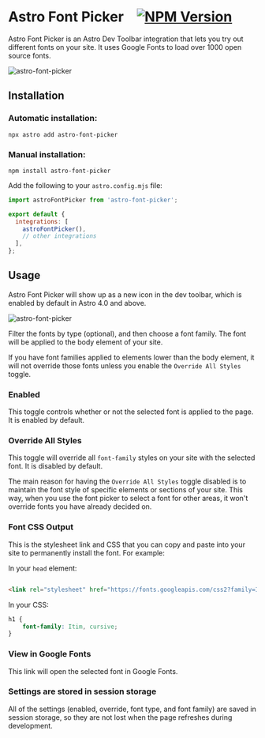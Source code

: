 # Astro Font Picker &nbsp;&nbsp;&nbsp;[![NPM Version](https://flat.badgen.net/npm/v/astro-font-picker)](https://www.npmjs.com/package/astro-font-picker)

Astro Font Picker is an Astro Dev Toolbar integration that lets you try out different fonts on your site. It uses Google Fonts to load over 1000 open source fonts.

![astro-font-picker](https://github.com/randombits-dev/astro-font-picker/assets/4440760/638c9077-1d36-4691-a483-3e9ff4e9b586)

## Installation

### Automatic installation:

```
npx astro add astro-font-picker
```

### Manual installation:

```
npm install astro-font-picker
```

Add the following to your `astro.config.mjs` file:

```js
import astroFontPicker from 'astro-font-picker';

export default {
  integrations: [
    astroFontPicker(),
    // other integrations
  ],
};
```

## Usage

Astro Font Picker will show up as a new icon in the dev toolbar, which is enabled by default in Astro 4.0 and above.

![astro-font-picker](https://github.com/randombits-dev/astro-font-picker/assets/4440760/d75bd523-b142-4548-a7fa-ca32f0d9ecce)

Filter the fonts by type (optional), and then choose a font family. The font will be applied to the body element of your site.

If you have font families applied to elements lower than the body element, it will not override those fonts unless you enable the `Override All Styles` toggle.

### Enabled

This toggle controls whether or not the selected font is applied to the page. It is enabled by default.

### Override All Styles

This toggle will override all `font-family` styles on your site with the selected font. It is disabled by default.

The main reason for having the `Override All Styles` toggle disabled is to maintain the font style of specific elements or sections of your site. This way, when you use the font picker to select a font for other areas, it won't override fonts you have already decided on.

### Font CSS Output

This is the stylesheet link and CSS that you can copy and paste into your site to permanently install the font. For example:

In your `head` element:

```html

<link rel="stylesheet" href="https://fonts.googleapis.com/css2?family=Itim"/>
```

In your CSS:

```css
h1 {
    font-family: Itim, cursive;
}
```

### View in Google Fonts

This link will open the selected font in Google Fonts.

### Settings are stored in session storage

All of the settings (enabled, override, font type, and font family) are saved in session storage, so they are not lost when the page refreshes during development.
